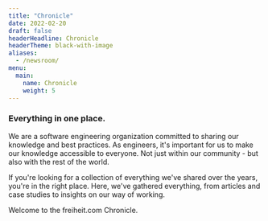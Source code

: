 ```yaml
---
title: "Chronicle"
date: 2022-02-20
draft: false
headerHeadline: Chronicle
headerTheme: black-with-image
aliases:
  - /newsroom/
menu:
  main:
    name: Chronicle
    weight: 5
---
```


### Everything in one place.

We are a software engineering organization committed to sharing our knowledge and best practices. As engineers, it's important for us to make our knowledge accessible to everyone. Not just within our community - but also with the rest of the world.

If you're looking for a collection of everything we've shared over the years, you're in the right place. Here, we've gathered everything, from articles and case studies to insights on our way of working.

Welcome to the freiheit.com Chronicle.
